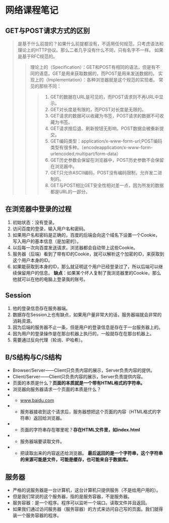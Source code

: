 # 网络课程笔记
## GET与POST请求方式的区别
> 是基于什么前提的？如果什么前提都没有，不适用任何规范，只考虑语法和理论上的HTTP协议。那么二者几乎没有什么不同，只有名字不一样。
> 如果是基于RFC规范的。
> > 理论上的（Specification）：GET和POST有相同的语法，但是有不同的语意。GET是用来获取数据的，而POST是用来发送数据的。
> > 实现上的（Implementation）：各种浏览器就是这个规范的实现者。
> > 常见的那些不同：
> > > 1. GET的数据在URL是可见的，而POST请求则不再URL中显示。
> > > 2. GET对长度是有限的，而POST对长度是无限的。
> > > 3. GET请求的数据可以收藏为书签，POST请求的数据不可收藏为书签。
> > > 4. GET请求按后退、刷新按钮无影响，POST数据会被重新提交。
> > > 5. GET编码类型：application/x-www-form-url;POST编码类型有很多种。（encodeapplication/x-www-form-urlencoded,multipart/form-data）
> > > 6. GET历史参数会保留在浏览器中，POST历史参数不会保留在浏览器中。
> > > 7. GET只允许ASCII编码，POST没有编码限制，允许发二进制的。
> > > 8. GET与POST相比GET安全性相对差一点，因为所发的数据都是URL的一部分。

## 在浏览器中登录的过程
1. 初始状态：没有登录。
2. 访问百度的登录，输入用户名和密码。
3. 如果用户名和密码是正确的，百度的后端会向这个域名下设置一个Cookie，写入用户的基本信息（是加密的）。
4. 以后每一次向百度发送请求，浏览器都会自动带上这些Cookie。
5. 服务器（后端）看到了带有ID的Cookie，就可以解析这个加密的ID，来获取到这个用户本身的ID。
6. 如果能获取到本身的ID，那么就证明这个用户已经登录过了，所以后端可以继续保留用户的信息。
**缺点**：如果某个坏人复制了我浏览器里的Cookie，那么他就可以在他的电脑上登录我的账号。

## Session
1. 他的登录信息存在服务器端。
2. 数据存在Session上也有缺点，如果用户量非常大的话，服务器端就会非常的消耗资源。
3. 因为后端的服务器不止一条，但是用户的登录信息是存在于一台服务器上的。
4. 因为用户的登录操作是在那台机器上执行的，一般就存在在那台机器上。
5. 需要通过反向代理（轮询、IP哈希）。

## B/S结构与C/S结构
- Browser/Server——Client只负责内容的展示，Server负责内容的提供。
- Client/Server——Client只负责内容的展示，Server负责提供内容。
- 页面的本质是什么？**页面的本质就是一个带有HTML格式的字符串。**
- 浏览器向服务器请求一个页面的本质是什么？
- - www.baidu.com
- - 服务器接收到这个请求后，服务器想把这个页面的内容（HTML格式的字符串）返回给浏览器。
- - 页面的字符串存在哪里呢？**存在HTML文件里，如index.html**
- - 服务器端要读取文件。
- - 把读取出来的内容返还给浏览器。
**最后返回的是一个字符串，这个字符串的来源可能是文件，可能是缓存，也可能来自于数据库。**

## 服务器
- 严格的说服务器是一台计算机，这台计算机只提供服务（不是给用户用的）。
- 但是我们常说的这个服务器，指的是服务容器，不是服务器。
- 服务容器：是一个程序。程序可以监听一个端口。读取文件并且返回。
- 如果我们通过访问服务器（服务容器）的方式来访问自己写的页面。我们就得装一个服务容器的程序。